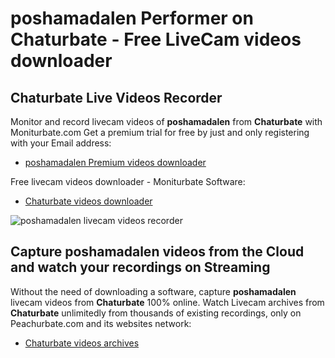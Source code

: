 # poshamadalen Performer on Chaturbate - Free LiveCam videos downloader

## Chaturbate Live Videos Recorder

Monitor and record livecam videos of **poshamadalen** from **Chaturbate** with Moniturbate.com
Get a premium trial for free by just and only registering with your Email address:
* [poshamadalen Premium videos downloader](https://moniturbate.com/request-demo-licence-key.html)

Free livecam videos downloader - Moniturbate Software:
* [Chaturbate videos downloader](https://moniturbate.com/moniturbate-download-software.html)

![poshamadalen livecam videos recorder](https://peachurnet.com/templates/moniturbate-software.png)


## Capture poshamadalen videos from the Cloud and watch your recordings on Streaming

Without the need of downloading a software, capture **poshamadalen** livecam videos from **Chaturbate** 100% online.
Watch Livecam archives from **Chaturbate** unlimitedly from thousands of existing recordings, only on Peachurbate.com and its websites network:
* [Chaturbate videos archives](https://peachurnet.com/)